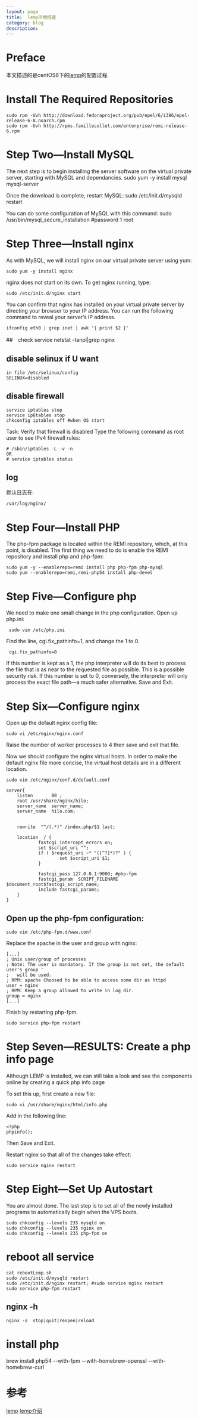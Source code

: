 ```yaml
---
layout: page
title:	lemp环境搭建
category: blog
description: 
---
```

# Preface
本文描述的是centOS6下的[lemp]的配置过程.

# Install The Required Repositories

	sudo rpm -Uvh http://download.fedoraproject.org/pub/epel/6/i386/epel-release-6-8.noarch.rpm
	sudo rpm -Uvh http://rpms.famillecollet.com/enterprise/remi-release-6.rpm

# Step Two—Install MySQL
The next step is to begin installing the server software on the virtual private server, starting with MySQL and dependancies.
 sudo yum -y install mysql mysql-server

 Once the download is complete, restart MySQL:
 sudo /etc/init.d/mysqld restart

 You can do some configuration of MySQL with this command:
 sudo /usr/bin/mysql_secure_installation #password 1 root

# Step Three—Install nginx
As with MySQL, we will install nginx on our virtual private server using yum:

	sudo yum -y install nginx

nginx does not start on its own. To get nginx running, type:

	sudo /etc/init.d/nginx start

You can confirm that nginx has installed on your virtual private server by directing your browser to your IP address. You can run the following command to reveal your server’s IP address.

	ifconfig eth0 | grep inet | awk '{ print $2 }'

##　check service
	netstat -tanpl|grep nginx

## disable selinux if U want
	in file /etc/selinux/config
	SELINUX=disabled

## disable firewall
	service iptables stop
	service ip6tables stop
	chkconfig iptables off #when OS start

Task: Verify that firewall is disabled
Type the following command as root user to see IPv4 firewall rules:

	# /sbin/iptables -L -v -n
	OR
	# service iptables status

## log 
默认日志在:

	/var/log/nginx/


# Step Four—Install PHP
The php-fpm package is located within the REMI repository, which, at this point, is disabled. The first thing we need to do is enable the REMI repository and install php and php-fpm:

	sudo yum -y --enablerepo=remi install php php-fpm php-mysql
	sudo yum --enablerepo=remi,remi-php54 install php-devel

# Step Five—Configure php
We need to make one small change in the php configuration. Open up php.ini:

	 sudo vim /etc/php.ini

 Find the line, cgi.fix_pathinfo=1, and change the 1 to 0.

	 cgi.fix_pathinfo=0

 If this number is kept as a 1, the php interpreter will do its best to process the file that is as near to the requested file as possible. This is a possible security risk. If this number is set to 0, conversely, the interpreter will only process the exact file path—a much safer alternative. Save and Exit.

# Step Six—Configure nginx
Open up the default nginx config file:

	sudo vi /etc/nginx/nginx.conf

Raise the number of worker processes to 4 then save and exit that file. 

Now we should configure the nginx virtual hosts. In order to make the default nginx file more concise, the virtual host details are in a different location.


	sudo vim /etc/nginx/conf.d/default.conf

	server{
		listen       80 ;
		root /usr/share/nginx/hilo;
		server_name  server_name;
		server_name  hilo.com;


		rewrite  "^/(.*)" /index.php/$1 last;

		location  / {
				fastcgi_intercept_errors on;
				set $script_uri "";
				if ( $request_uri ~* "([^?]*)?" ) {
						set $script_uri $1;
				}

				fastcgi_pass 127.0.0.1:9000; #php-fpm
				fastcgi_param  SCRIPT_FILENAME  $document_root$fastcgi_script_name;
				include fastcgi_params;
		}
	}

	

## Open up the php-fpm configuration:

	sudo vim /etc/php-fpm.d/www.conf

Replace the apache in the user and group with nginx:

	[...]
	; Unix user/group of processes
	; Note: The user is mandatory. If the group is not set, the default user's group '
	;	will be used.
	; RPM: apache Choosed to be able to access some dir as httpd
	user = nginx
	; RPM: Keep a group allowed to write in log dir.
	group = nginx
	[...]

Finish by restarting php-fpm.

	sudo service php-fpm restart

# Step Seven—RESULTS: Create a php info page

Although LEMP is installed, we can still take a look and see the components online by creating a quick php info page

To set this up, first create a new file:

	sudo vi /usr/share/nginx/html/info.php

Add in the following line:

	<?php
	phpinfo();

Then Save and Exit. 

Restart nginx so that all of the changes take effect:

	sudo service nginx restart

# Step Eight—Set Up Autostart
You are almost done. The last step is to set all of the newly installed programs to automatically begin when the VPS boots.

	sudo chkconfig --levels 235 mysqld on
	sudo chkconfig --levels 235 nginx on
	sudo chkconfig --levels 235 php-fpm on

# reboot all service
	cat rebootLemp.sh
	sudo /etc/init.d/mysqld restart
	sudo /etc/init.d/nginx restart; #sudo service nginx restart
	sudo service php-fpm restart

## nginx -h

    nginx -s  stop|quit|reopen|reload

# install php
 brew install php54 --with-fpm  --with-homebrew-openssl --with-homebrew-curl

# 参考
[lemp]
[lemp介绍]

[lemp]: https://www.digitalocean.com/community/articles/how-to-install-linux-nginx-mysql-php-lemp-stack-on-centos-6
[lemp介绍]: http://ixdba.blog.51cto.com/2895551/806622
[mac lemp]: http://dhq.me/mac-install-nginx-mysql-php-fpm
